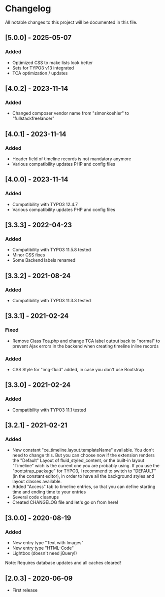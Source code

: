 # Changelog
All notable changes to this project will be documented in this file.

## [5.0.0] - 2025-05-07
### Added
- Optimized CSS to make lists look better
- Sets for TYPO3 v13 integrated
- TCA optimization / updates

## [4.0.2] - 2023-11-14
### Added
- Changed composer vendor name from "simonkoehler" to "fullstackfreelancer"

## [4.0.1] - 2023-11-14
### Added
- Header field of timeline records is not mandatory anymore
- Various compatibility updates PHP and config files

## [4.0.0] - 2023-11-14
### Added
- Compatibility with TYPO3 12.4.7
- Various compatibility updates PHP and config files

## [3.3.3] - 2022-04-23
### Added
- Compatibility with TYPO3 11.5.8 tested
- Minor CSS fixes
- Some Backend labels renamed

## [3.3.2] - 2021-08-24
### Added
- Compatibility with TYPO3 11.3.3 tested

## [3.3.1] - 2021-02-24

### Fixed
- Remove Class Tca.php and change TCA label output back to "normal" to prevent Ajax errors in the backend when creating timeline inline records

### Added
- CSS Style for "img-fluid" added, in case you don't use Bootstrap

## [3.3.0] - 2021-02-24

### Added
- Compatibility with TYPO3 11.1 tested

## [3.2.1] - 2021-02-21

### Added
- New constant "ce_timeline.layout.templateName" available. You don't need to change this. But you can choose now if the extension renders the "Default" Layout of fluid_styled_content, or the built-in layout "Timeline" wich is the current one you are probably using. If you use the "bootstrap_package" for TYPO3, I recommend to switch to "DEFAULT" (in the constant editor), in order to have all the background styles and layout classes available.
- Added "Access" tab to timeline entries, so that you can define starting time and ending time to your entries
- Several code cleanups
- Created CHANGELOG file and let's go on from here!

## [3.0.0] - 2020-08-19

### Added
- New entry type "Text with Images"
- New entry type "HTML-Code"
- Lightbox (doesn't need jQuery!)

Note: Requires database updates and all caches cleared!

## [2.0.3] - 2020-06-09
- First release
